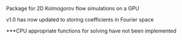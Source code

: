 Package for 2D Kolmogorov flow simulations on a GPU

v1.0 has now updated to storing coefficients in Fourier space

***CPU appropriate functions for solving have not been implemented
